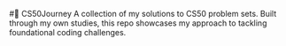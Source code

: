 #📘 CS50Journey
A collection of my solutions to CS50 problem sets. Built through my own studies, this repo showcases my approach to tackling foundational coding challenges.
